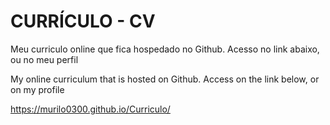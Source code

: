 # CURRÍCULO - CV
Meu curriculo online que fica hospedado no Github. 
Acesso no link abaixo, ou no meu perfil

My online curriculum that is hosted on Github.
Access on the link below, or on my profile

https://murilo0300.github.io/Curriculo/



